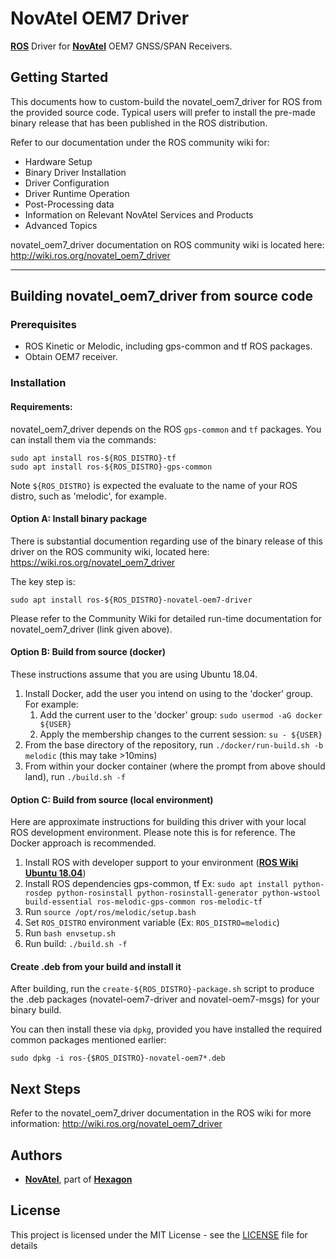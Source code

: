 # NovAtel OEM7 Driver
[**ROS**](https://www.ros.org) Driver for [**NovAtel**](https://www.novatel.com) OEM7 GNSS/SPAN Receivers.  

## Getting Started
This documents how to custom-build the novatel_oem7_driver for ROS from the provided source code. Typical users will prefer to 
install the pre-made binary release that has been published in the ROS distribution.

Refer to our documentation under the ROS community wiki for:
 * Hardware Setup
 * Binary Driver Installation
 * Driver Configuration
 * Driver Runtime Operation
 * Post-Processing data
 * Information on Relevant NovAtel Services and Products
 * Advanced Topics

novatel_oem7_driver documentation on ROS community wiki is located here:
http://wiki.ros.org/novatel_oem7_driver

<HR>

## Building novatel_oem7_driver from source code
### Prerequisites
* ROS Kinetic or Melodic, including gps-common and tf ROS packages.
* Obtain OEM7 receiver.  


### Installation
#### Requirements:
novatel_oem7_driver depends on the ROS `gps-common` and `tf` packages. You can install them via the commands:
```
sudo apt install ros-${ROS_DISTRO}-tf
sudo apt install ros-${ROS_DISTRO}-gps-common
```

Note `${ROS_DISTRO}` is expected the evaluate to the name of your ROS distro, such as 'melodic', for example.

#### Option A: Install binary package
There is substantial documention regarding use of the binary release of this driver on the ROS community wiki, located here:
https://wiki.ros.org/novatel_oem7_driver

The key step is:
```
sudo apt install ros-${ROS_DISTRO}-novatel-oem7-driver
```

Please refer to the Community Wiki for detailed run-time documentation for novatel_oem7_driver (link given above).


#### Option B: Build from source (docker)
These instructions assume that you are using Ubuntu 18.04.

1. Install Docker, add the user you intend on using to the 'docker' group. For example:
   1. Add the current user to the 'docker' group: `sudo usermod -aG docker ${USER}`
   1. Apply the membership changes to the current session: `su - ${USER}`
1. From the base directory of the repository, run `./docker/run-build.sh -b melodic` (this may take >10mins)
1. From within your docker container (where the prompt from above should land), run `./build.sh -f`

#### Option C: Build from source (local environment)
Here are approximate instructions for building this driver with your local ROS development environment. Please note this is for reference. The Docker approach is recommended.

1. Install ROS with developer support to your environment ([**ROS Wiki Ubuntu 18.04**](http://wiki.ros.org/Installation/Ubuntu))
1. Install ROS dependencies gps-common, tf
	Ex: `sudo apt install python-rosdep python-rosinstall python-rosinstall-generator python-wstool build-essential ros-melodic-gps-common ros-melodic-tf`
1. Run `source /opt/ros/melodic/setup.bash`
1. Set `ROS_DISTRO` environment variable (Ex: `ROS_DISTRO=melodic`)
1. Run `bash envsetup.sh`
1. Run build: `./build.sh -f`

#### Create .deb from your build and install it
After building, run the `create-${ROS_DISTRO}-package.sh` script to produce the .deb packages (novatel-oem7-driver and novatel-oem7-msgs) for your binary build.

You can then install these via `dpkg`, provided you have installed the required common packages mentioned earlier:
```
sudo dpkg -i ros-{$ROS_DISTRO}-novatel-oem7*.deb
```

## Next Steps
Refer to the novatel_oem7_driver documentation in the ROS wiki for more information:
http://wiki.ros.org/novatel_oem7_driver


## Authors

* [**NovAtel**](https://www.novatel.com), part of [**Hexagon**](https://hexagon.com)


## License

This project is licensed under the MIT License - see the [LICENSE](LICENSE) file for details


